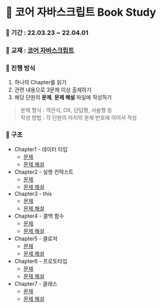 # 📖 코어 자바스크립트 Book Study

### 📅 기간 : 22.03.23 ~ 22.04.01

### 📔 교재 : [코어 자바스크립트](http://www.yes24.com/Product/Goods/78586788)

### 📌 진행 방식
1. 하나의 Chapter를 읽기
2. 관련 내용으로 3문제 이상 출제하기
3. 해당 단원의 **문제**, **문제 해설** 파일에 작성하기

>문제 형식 : 객관식, OX, 단답형, 서술형 등   
>작성 방법 : 각 단원의 마지막 문제 번호에 이어서 작성

### 📂 구조
- Chapter1 - 데이터 타입
   - [문제](https://github.com/prgrms-web-devcourse/FE-CoreJavascript-study/blob/main/Chapter1/%EB%AC%B8%EC%A0%9C.md)
   - [문제 해설](https://github.com/prgrms-web-devcourse/FE-CoreJavascript-study/blob/main/Chapter1/%EB%AC%B8%EC%A0%9C%20%ED%95%B4%EC%84%A4.md)
- Chapter2 - 실행 컨텍스트
   - [문제](https://github.com/prgrms-web-devcourse/FE-CoreJavascript-study/blob/main/Chapter2/%EB%AC%B8%EC%A0%9C.md)
   - [문제 해설](https://github.com/prgrms-web-devcourse/FE-CoreJavascript-study/blob/main/Chapter2/%EB%AC%B8%EC%A0%9C%20%ED%95%B4%EC%84%A4.md)
- Chapter3 - this
   - [문제](https://github.com/prgrms-web-devcourse/FE-CoreJavascript-study/blob/main/Chapter3/%EB%AC%B8%EC%A0%9C.md)
   - [문제 해설](https://github.com/prgrms-web-devcourse/FE-CoreJavascript-study/blob/main/Chapter3/%EB%AC%B8%EC%A0%9C%20%ED%95%B4%EC%84%A4.md)
- Chapter4 - 콜백 함수
   - [문제](https://github.com/prgrms-web-devcourse/FE-CoreJavascript-study/blob/main/Chapter4/%EB%AC%B8%EC%A0%9C.md)
   - [문제 해설](https://github.com/prgrms-web-devcourse/FE-CoreJavascript-study/blob/main/Chapter4/%EB%AC%B8%EC%A0%9C%20%ED%95%B4%EC%84%A4.md)
- Chapter5 - 클로저
   - [문제](https://github.com/prgrms-web-devcourse/FE-CoreJavascript-study/blob/main/Chapter5/%EB%AC%B8%EC%A0%9C.md)
   - [문제 해설](https://github.com/prgrms-web-devcourse/FE-CoreJavascript-study/blob/main/Chapter5/%EB%AC%B8%EC%A0%9C%20%ED%95%B4%EC%84%A4.md)
- Chapter6 - 프로토타입
   - [문제](https://github.com/prgrms-web-devcourse/FE-CoreJavascript-study/blob/main/Chapter6/%EB%AC%B8%EC%A0%9C.md)
   - [문제 해설](https://github.com/prgrms-web-devcourse/FE-CoreJavascript-study/blob/main/Chapter6/%EB%AC%B8%EC%A0%9C%20%ED%95%B4%EC%84%A4.md)
- Chapter7 - 클래스
   - [문제](https://github.com/prgrms-web-devcourse/FE-CoreJavascript-study/blob/main/Chapter7/%EB%AC%B8%EC%A0%9C.md)
   - [문제 해설](https://github.com/prgrms-web-devcourse/FE-CoreJavascript-study/blob/main/Chapter7/%EB%AC%B8%EC%A0%9C%20%ED%95%B4%EC%84%A4.md)
